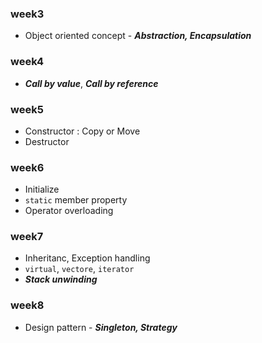 ### week3
-  Object oriented concept - ***Abstraction, Encapsulation***

### week4
- ***Call by value***, ***Call by reference***

### week5
- Constructor : Copy or Move
- Destructor

### week6
- Initialize
- `static` member property
- Operator overloading

### week7
-  Inheritanc, Exception handling
-  `virtual`, `vectore`, `iterator`  
-  ***Stack unwinding***  

### week8  
-  Design pattern - ***Singleton, Strategy***
